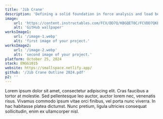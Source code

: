 ```yaml
---
title: 'Jib Crane'
description: 'Defining a solid foundation in force analysis and load bearing factors on functional structures.'
image:
    url: 'https://content.instructables.com/FCV/DD7Q/KBGQET0C/FCVDD7QKBGQET0C.jpg?auto=webp&frame=1&width=320&md=MjAyMC0wNi0xNSAyMTo0MDoyNC4w'
    alt: 'GitHub wallpaper'
worksImage1:
    url: '/image-1.webp'
    alt: 'first image of your project.'
worksImage2:
    url: '/image-2.webp'
    alt: 'second image of your project.'
platform: October 25, 2024
stack: ENGG1015
website: https://smallspace.netlify.app/
github: '/Jib Crane Outline 2024.pdf'
p2: ''
---
```


Lorem ipsum dolor sit amet, consectetur adipiscing elit. Cras faucibus a tortor at molestie. Sed pellentesque leo auctor, auctor lorem nec, venenatis risus. Vivamus commodo ipsum vitae orci finibus, vel porta nunc viverra. In hac habitasse platea dictumst. Nunc pretium, ligula ultricies consequat sollicitudin, enim ex ullamcorper nisl.
